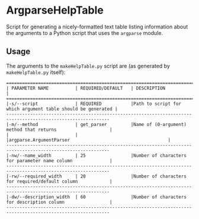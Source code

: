 ArgparseHelpTable
=================

Script for generating a nicely-formatted text table listing information about the arguments to a
Python script that uses the `argparse` module.

Usage
-----------------

The arguments to the `makeHelpTable.py` script are (as generated by `makeHelpTable.py` itself):

    =============================================================================================================
    | PARAMETER NAME          | REQUIRED/DEFAULT   | DESCRIPTION                                                |
    =============================================================================================================
    |-s/--script              | REQUIRED           |Path to script for which argument table should be generated |
    -------------------------------------------------------------------------------------------------------------
    |-m/--method              | get_parser         |Name of (0-argument) method that returns                    |
    |                         |                    |argparse.ArgumentParser                                     |
    -------------------------------------------------------------------------------------------------------------
    |-nw/--name_width         | 25                 |Number of characters for parameter name column              |
    -------------------------------------------------------------------------------------------------------------
    |-rw/--required_width     | 20                 |Number of characters for required/default column            |
    -------------------------------------------------------------------------------------------------------------
    |-dw/--description_width  | 60                 |Number of characters for description column                 |
    -------------------------------------------------------------------------------------------------------------
